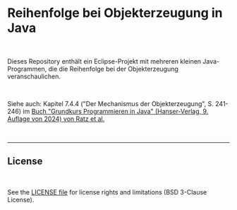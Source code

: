 # Reihenfolge bei Objekterzeugung in Java #

<br>

Dieses Repository enthält ein Eclipse-Projekt mit mehreren kleinen Java-Programmen, die die Reihenfolge bei der Objekterzeugung veranschaulichen.

<br>

Siehe auch: Kapitel 7.4.4 ("Der Mechanismus der Objekterzeugung", S. 241-246) im
[Buch "Grundkurs Programmieren in Java" (Hanser-Verlag, 9. Auflage von 2024) von Ratz et al.](https://www.amazon.de/Grundkurs-Programmieren-Java-Dietmar-Ratz/dp/3446481222/)

<br>

----

## License ##

<br>

See the [LICENSE file](LICENSE.md) for license rights and limitations (BSD 3-Clause License).

<br>